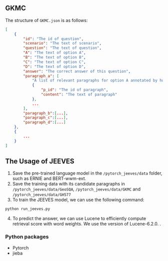 ## GKMC

The structure of `GKMC.json` is as follows:
```json
[
    {
        "id": "The id of question",
        "scenario": "The text of scenario",
        "question": "The text of question",
        "A": "The text of option A",
        "B": "The text of option B",
        "C": "The text of option C",
        "D": "The text of option D",
        "answer": "The correct answer of this question",
        "paragraph_a": [
            "A list of relevant paragraphs for option A annotated by human."
            {
                "p_id": "The id of paragraph",
                "content": "The text of paragraph"
            },
            ...
        ],
        "paragraph_b":[...],
        "paragraph_c":[...],
        "paragraph_d":[...]
    },
    {
        ...
    }
]
```


## The Usage of JEEVES

1. Save the pre-trained language model in the `/pytorch_jeeves/data` folder, such as ERNIE and BERT-wwm-ext.
2. Save the training data with its candidate paragraphs in `/pytorch_jeeves/data/GeoSQA`, `/pytorch_jeeves/data/GKMC` and `/pytorch_jeeves/data/GH577`
3. To train the JEEVES model, we can use the following command:
``` python
python run_jeeves.py
```
4. To predict the answer, we can use Lucene to efficiently compute retrieval score with word weights. We use the version of Lucene-6.2.0. .

### Python packages
- Pytorch
- jieba 
